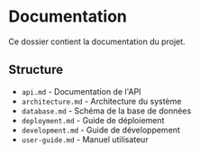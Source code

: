 # Documentation

Ce dossier contient la documentation du projet.

## Structure

- `api.md` - Documentation de l'API
- `architecture.md` - Architecture du système
- `database.md` - Schéma de la base de données
- `deployment.md` - Guide de déploiement
- `development.md` - Guide de développement
- `user-guide.md` - Manuel utilisateur
